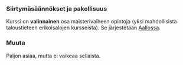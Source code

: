 ### Siirtymäsäännökset ja pakollisuus

Kurssi on **valinnainen** osa maisterivaiheen opintoja (yksi mahdollisista taloustieteen erikoisalojen kursseista). Se järjestetään [Aallossa](https://oodi.aalto.fi/a/opintjakstied.jsp?html=1&Kieli=1&Tunniste=31E00600).

### Muuta

Paljon asiaa, mutta ei vaikeaa sellaista.